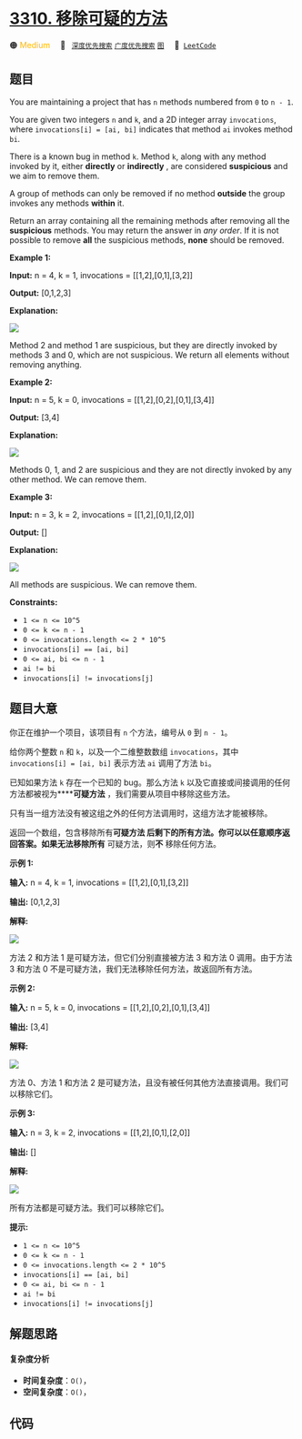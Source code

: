 # [3310. 移除可疑的方法](https://leetcode.com/problems/remove-methods-from-project)

🟠 <font color=#ffb800>Medium</font>&emsp; 🔖&ensp; [`深度优先搜索`](/leetcode-js/outline/tag/depth-first-search.md) [`广度优先搜索`](/leetcode-js/outline/tag/breadth-first-search.md) [`图`](/leetcode-js/outline/tag/graph.md)&emsp; 🔗&ensp;[`LeetCode`](https://leetcode.com/problems/remove-methods-from-project)

## 题目

You are maintaining a project that has `n` methods numbered from `0` to `n -
1`.

You are given two integers `n` and `k`, and a 2D integer array `invocations`,
where `invocations[i] = [ai, bi]` indicates that method `ai` invokes method
`bi`.

There is a known bug in method `k`. Method `k`, along with any method invoked
by it, either **directly** or **indirectly** , are considered **suspicious**
and we aim to remove them.

A group of methods can only be removed if no method **outside** the group
invokes any methods **within** it.

Return an array containing all the remaining methods after removing all the
**suspicious** methods. You may return the answer in _any order_. If it is not
possible to remove **all** the suspicious methods, **none** should be removed.



**Example 1:**

**Input:** n = 4, k = 1, invocations = [[1,2],[0,1],[3,2]]

**Output:** [0,1,2,3]

**Explanation:**

![](https://assets.leetcode.com/uploads/2024/07/18/graph-2.png)

Method 2 and method 1 are suspicious, but they are directly invoked by methods
3 and 0, which are not suspicious. We return all elements without removing
anything.

**Example 2:**

**Input:** n = 5, k = 0, invocations = [[1,2],[0,2],[0,1],[3,4]]

**Output:** [3,4]

**Explanation:**

![](https://assets.leetcode.com/uploads/2024/07/18/graph-3.png)

Methods 0, 1, and 2 are suspicious and they are not directly invoked by any
other method. We can remove them.

**Example 3:**

**Input:** n = 3, k = 2, invocations = [[1,2],[0,1],[2,0]]

**Output:** []

**Explanation:**

![](https://assets.leetcode.com/uploads/2024/07/20/graph.png)

All methods are suspicious. We can remove them.



**Constraints:**

  * `1 <= n <= 10^5`
  * `0 <= k <= n - 1`
  * `0 <= invocations.length <= 2 * 10^5`
  * `invocations[i] == [ai, bi]`
  * `0 <= ai, bi <= n - 1`
  * `ai != bi`
  * `invocations[i] != invocations[j]`


## 题目大意

你正在维护一个项目，该项目有 `n` 个方法，编号从 `0` 到 `n - 1`。

给你两个整数 `n` 和 `k`，以及一个二维整数数组 `invocations`，其中 `invocations[i] = [ai, bi]` 表示方法
`ai` 调用了方法 `bi`。

已知如果方法 `k` 存在一个已知的 bug。那么方法 `k` 以及它直接或间接调用的任何方法都被视为******可疑方法**
，我们需要从项目中移除这些方法。

只有当一组方法没有被这组之外的任何方法调用时，这组方法才能被移除。

返回一个数组，包含移除所有******可疑方法** 后剩下的所有方法。你可以以任意顺序返回答案。如果无法移除**所有** 可疑方法，则**不**
移除任何方法。



**示例 1:**

**输入:** n = 4, k = 1, invocations = [[1,2],[0,1],[3,2]]

**输出:** [0,1,2,3]

**解释:**

![](https://assets.leetcode.com/uploads/2024/07/18/graph-2.png)

方法 2 和方法 1 是可疑方法，但它们分别直接被方法 3 和方法 0 调用。由于方法 3 和方法 0 不是可疑方法，我们无法移除任何方法，故返回所有方法。

**示例 2:**

**输入:** n = 5, k = 0, invocations = [[1,2],[0,2],[0,1],[3,4]]

**输出:** [3,4]

**解释:**

![](https://assets.leetcode.com/uploads/2024/07/18/graph-3.png)

方法 0、方法 1 和方法 2 是可疑方法，且没有被任何其他方法直接调用。我们可以移除它们。

**示例 3:**

**输入:** n = 3, k = 2, invocations = [[1,2],[0,1],[2,0]]

**输出:** []

**解释:**

![](https://assets.leetcode.com/uploads/2024/07/20/graph.png)

所有方法都是可疑方法。我们可以移除它们。



**提示:**

  * `1 <= n <= 10^5`
  * `0 <= k <= n - 1`
  * `0 <= invocations.length <= 2 * 10^5`
  * `invocations[i] == [ai, bi]`
  * `0 <= ai, bi <= n - 1`
  * `ai != bi`
  * `invocations[i] != invocations[j]`


## 解题思路

#### 复杂度分析

- **时间复杂度**：`O()`，
- **空间复杂度**：`O()`，

## 代码

```javascript

```